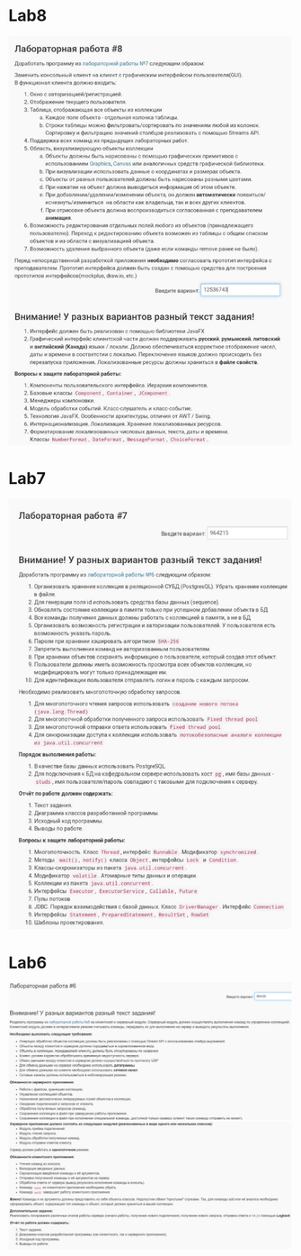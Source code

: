 # Lab8
![Условия](https://github.com/Sitkevich88/Lab6/blob/main/tasks/lab8_uslovie.jpg)
# Lab7
![Условия](https://github.com/Sitkevich88/Lab6/blob/main/tasks/photo5255919211929253144.jpg)
# Lab6
![Условия](https://github.com/Sitkevich88/Lab6/blob/main/tasks/task1.jpg)
![](https://github.com/Sitkevich88/Lab6/blob/main/tasks/task2.jpg)
